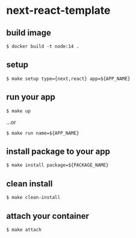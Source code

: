 # next-react-template

## build image

```shell
$ docker build -t node:14 .
```

## setup

```shell
$ make setup type={next,react} app=${APP_NAME}
```

## run your app

```shell
$ make up
```

 ...or

```shell
$ make run name=${APP_NAME}
```

## install package to your app

```shell
$ make install package=${PACKAGE_NAME}
```

## clean install 

```shell
$ make clean-install
```

## attach your container

```shell
$ make attach
```
